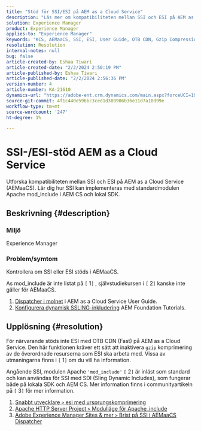 ```yaml
---
title: "Stöd för SSI/ESI på AEM as a Cloud Service"
description: "Läs mer om kompatibiliteten mellan SSI och ESI på AEM as a Cloud Service ( AEMaaCS)."
solution: Experience Manager
product: Experience Manager
applies-to: "Experience Manager"
keywords: "KCS, AEMaaCS, SSI, ESI, User Guide, OTB CDN, Gzip Compression, AEM Foundation, SDI, SDK"
resolution: Resolution
internal-notes: null
bug: false
article-created-by: Eshaa Tiwari
article-created-date: "2/2/2024 2:50:19 PM"
article-published-by: Eshaa Tiwari
article-published-date: "2/2/2024 2:56:36 PM"
version-number: 4
article-number: KA-21610
dynamics-url: "https://adobe-ent.crm.dynamics.com/main.aspx?forceUCI=1&pagetype=entityrecord&etn=knowledgearticle&id=b9a17660-dac1-ee11-9079-6045bd006268"
source-git-commit: 4f1c440e596bc3ced1d389906b36e11d7a10d99e
workflow-type: tm+mt
source-wordcount: '247'
ht-degree: 1%

---
```


# SSI-/ESI-stöd AEM as a Cloud Service


Utforska kompatibiliteten mellan SSI och ESI på AEM as a Cloud Service (AEMaaCS). Lär dig hur SSI kan implementeras med standardmodulen Apache mod_include i AEM CS och lokal SDK.

## Beskrivning {#description}


### <b>Miljö</b>

Experience Manager



### <b>Problem/symtom</b>

Kontrollera om SSI eller ESI stöds i AEMaaCS.

As mod_include är inte listat på `[` 1`]` , självstudiekursen i `[` 2`]`  kanske inte gäller för AEMaaCS.

1. [Dispatcher i molnet](https://experienceleague.adobe.com/docs/experience-manager-cloud-service/content/implementing/content-delivery/disp-overview.html) i AEM as a Cloud Service User Guide.
2. [Konfigurera dynamisk SSLING-inkludering](https://experienceleague.adobe.com/docs/experience-manager-learn/foundation/development/set-up-sling-dynamic-include.html) AEM Foundation Tutorials.





## Upplösning {#resolution}


För närvarande stöds inte ESI med OTB CDN (Fast) på AEM as a Cloud Service. Den här funktionen kräver ett sätt att inaktivera `gzip` komprimering av de överordnade resurserna som ESI ska arbeta med. Vissa av utmaningarna finns i `[` 1`]`  om du vill ha information.

Angående SSI, modulen Apache `'mod_include'` `[` 2`]`  är inläst som standard och kan användas för SSI med SDI (Sling Dynamic Includes), som fungerar både på lokala SDK och AEM CS. Mer information finns i communityartikeln på `[` 3`]`  för mer information.

1. [Snabbt utvecklare `>`  esi med ursprungskomprimering](https://developer.fastly.com/reference/vcl/statements/esi/#esi-with-origin-compression)
2. [Apache HTTP Server Project `>`  Modulläge för Apache_include](https://httpd.apache.org/docs/2.4/mod/mod_include.html)
3. [Adobe Experience Manager Sites &amp; mer `>`  Brist på SSI i AEMaaCS Dispatcher](https://experienceleaguecommunities.adobe.com/t5/adobe-experience-manager/lack-of-ssi-in-aemaacs-dispatcher/td-p/392044)

